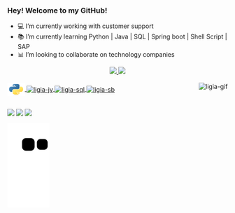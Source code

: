 ### Hey! Welcome to my GitHub!

- 💻 I’m currently working with customer support
- 📚 I’m currently learning Python | Java | SQL | Spring boot | Shell Script | SAP
- 📊 I’m looking to collaborate on technology companies

<div align="center">
  <a href="https://github.com/ligianogueira1">
  <img height="180cm" src="https://github-readme-stats.vercel.app/api?username=ligianogueira1&show_icons=true&theme=dracula&include_all_commits=true&count_private=true"/>
  <img height="180cm" src="https://github-readme-stats.vercel.app/api/top-langs/?username=ligianogueira1&layout=compact&langs_count=7&theme=dracula"/>
</div>
  
 <div style="display: inline_block"><br>
  <img align="center" alt="ligia-py" height="30" width="40" src="https://raw.githubusercontent.com/devicons/devicon/master/icons/python/python-original.svg">
  <img align="center" alt="ligia-jv" height="30" width="40" src="https://cdn.jsdelivr.net/gh/devicons/devicon/icons/java/java-original.svg">
  <img align="center" alt="ligia-sql" height="30" width="40" src="https://cdn.jsdelivr.net/gh/devicons/devicon/icons/mysql/mysql-original-wordmark.svg">
  <img align="center" alt="ligia-sb" height="30" width="40" src="https://cdn.jsdelivr.net/gh/devicons/devicon/icons/spring/spring-original.svg">
  <img align="right" alt="ligia-gif" height="150" src="https://media.discordapp.net/attachments/989981349777637446/1050495182451245096/07eee80b4654fe504719bc0b238e6121_1_2.gif">
</div>
  
 ##
  
<div> 
  <a href="https://instagram.com/ligianogueiraa" target="_blank"><img src="https://img.shields.io/badge/-Instagram-%23E4405F?style=for-the-badge&logo=instagram&logoColor=white" target="_blank"></a>
  <a href = "ligiatht@gmail.com"><img src="https://img.shields.io/badge/-Gmail-%23333?style=for-the-badge&logo=gmail&logoColor=white" target="_blank"></a>
  <a href="https://www.linkedin.com/in/anna-ligia-alves-nogueira/" target="_blank"><img src="https://img.shields.io/badge/-LinkedIn-%230077B5?style=for-the-badge&logo=linkedin&logoColor=white" target="_blank"></a> 

![Snake animation](https://github.com/ligianogueira1/ligianogueira1/blob/output/github-contribution-grid-snake.svg)

</div>
